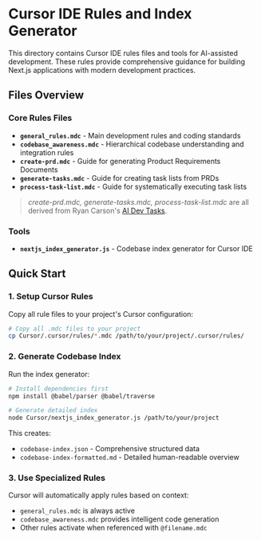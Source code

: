 # Cursor IDE Rules and Index Generator

This directory contains Cursor IDE rules files and tools for AI-assisted development. These rules provide comprehensive guidance for building Next.js applications with modern development practices.

## Files Overview

### Core Rules Files
- **`general_rules.mdc`** - Main development rules and coding standards
- **`codebase_awareness.mdc`** - Hierarchical codebase understanding and integration rules
- **`create-prd.mdc`** - Guide for generating Product Requirements Documents
- **`generate-tasks.mdc`** - Guide for creating task lists from PRDs
- **`process-task-list.mdc`** - Guide for systematically executing task lists

> *create-prd.mdc, generate-tasks.mdc, process-task-list.mdc* are all derived from Ryan Carson's [AI Dev Tasks](https://github.com/snarktank/ai-dev-tasks).

### Tools
- **`nextjs_index_generator.js`** - Codebase index generator for Cursor IDE

## Quick Start

### 1. Setup Cursor Rules
Copy all rule files to your project's Cursor configuration:

```bash
# Copy all .mdc files to your project
cp Cursor/.cursor/rules/*.mdc /path/to/your/project/.cursor/rules/
```

### 2. Generate Codebase Index
Run the index generator:

```bash
# Install dependencies first
npm install @babel/parser @babel/traverse

# Generate detailed index
node Cursor/nextjs_index_generator.js /path/to/your/project
```

This creates:
- `codebase-index.json` - Comprehensive structured data
- `codebase-index-formatted.md` - Detailed human-readable overview

### 3. Use Specialized Rules
Cursor will automatically apply rules based on context:
- `general_rules.mdc` is always active
- `codebase_awareness.mdc` provides intelligent code generation
- Other rules activate when referenced with `@filename.mdc`

